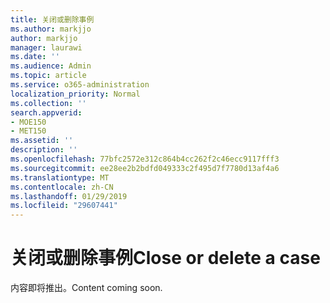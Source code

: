 ```yaml
---
title: 关闭或删除事例
ms.author: markjjo
author: markjjo
manager: laurawi
ms.date: ''
ms.audience: Admin
ms.topic: article
ms.service: o365-administration
localization_priority: Normal
ms.collection: ''
search.appverid:
- MOE150
- MET150
ms.assetid: ''
description: ''
ms.openlocfilehash: 77bfc2572e312c864b4cc262f2c46ecc9117fff3
ms.sourcegitcommit: ee28ee2b2bdfd049333c2f495d7f7780d13af4a6
ms.translationtype: MT
ms.contentlocale: zh-CN
ms.lasthandoff: 01/29/2019
ms.locfileid: "29607441"
---
```

# <a name="close-or-delete-a-case"></a><span data-ttu-id="94546-102">关闭或删除事例</span><span class="sxs-lookup"><span data-stu-id="94546-102">Close or delete a case</span></span>

<span data-ttu-id="94546-103">内容即将推出。</span><span class="sxs-lookup"><span data-stu-id="94546-103">Content coming soon.</span></span>